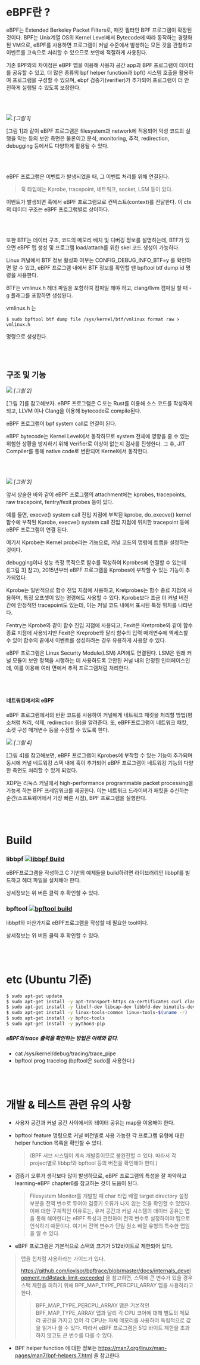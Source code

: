 # eBPF란 ?

eBPF는 Extended Berkeley Packet Filters로, 패킷 필터인 BPF 프로그램이 확장된 것이다. BPF는 Unix계열 OS의 Kernel Level에서 Bytecode에 따라 동작하는 경량화된 VM으로, eBPF를 사용하면 프로그램이 커널 수준에서 발생하는 모든 것을 관찰하고 이벤트를 고속으로 처리할 수 있으므로 보안에 적절하게 사용된다.


기존 BPF와의 차이점은 eBPF 맵을 이용해 사용자 공간 app과 BPF 프로그램이 데이터를 공유할 수 있고, 더 많은 종류의 bpf helper function과 bpf() 시스템 호출을 활용하여 프로그램을 구성할 수 있으며, ebpf 검증기(verifier)가 추가되어 프로그램이 더 안전하게 실행될 수 있도록 보장한다.

<br></br>

<img src="./.picture/그림1.png" />  *[그림 1]*

[그림 1]과 같이 eBPF 프로그램은 filesystem과 network에 적용되어 악성 코드의 실행을 막는 등의 보안 측면은 물론이고 분석, monitoring, 추적, redirection, debugging 등에서도 다양하게 활용될 수 있다.

<br></br>

eBPF 프로그램은 이벤트가 발생되었을 때, 그 이벤트 처리를 위해 연결된다.
> 훅 타입에는 Kprobe, tracepoint, 네트워크, socket, LSM 등이 있다.

이벤트가 발생되면 훅에서 eBPF 프로그램으로 컨텍스트(context)를 전달한다. 이 ctx의 데이터 구조는 eBPF 프로그램별로 상이하다.

<br></br>

또한 BTF는 데이터 구조, 코드의 메모리 배치 및 디버깅 정보를 설명하는데, BTF가 있으면 eBPF 맵 생성 및 프로그램 load/attach를 위한 skel 코드 생성이 가능하다.

Linux 커널에서 BTF 정보 활성화 여부는 CONFIG_DEBUG_INFO_BTF=y 를 확인하면 알 수 있고, eBPF 프로그램 내에서 BTF 정보를 확인할 땐 bpftool btf dump id <id> 명령을 사용한다.

BTF는 vmlinux.h 헤더 파일을 포함하여 컴파일 해야 하고, clang/llvm 컴파일 할 때 -g 플래그를 포함하면 생성된다.

vmlinux.h 는
```
$ sudo bpftool btf dump file /sys/kernel/btf/vmlinux format raw > vmlinux.h
```
명령으로 생성한다.

<br></br>

## 구조 및 기능

<img src="./.picture/그림2.png" /> *[그림 2]*

[그림 2]를 참고해보자. eBPF 프로그램은 C 또는 Rust를 이용해 소스 코드를 작성하게 되고, LLVM 이나 Clang을 이용해 bytecode로 compile된다.

eBPF 프로그램이 bpf system call로 연결이 된다.

eBPF bytecode는 Kernel Level에서 동작하므로 system 전체에 영향을 줄 수 있는 위험한 상황을 방지하기 위해 Verifier로 이상이 없는지 검사를 진행한다. 그 후, JIT Compiler를 통해 native code로 변환되어 Kernel에서 동작한다.

<br></br>

<img src="./.picture/그림3.png" /> *[그림 3]*

앞서 상술한 바와 같이 eBPF 프로그램의 attachment에는 kprobes, tracepoints, raw tracepoint, fentry/fexit probes 등이 있다.

예를 들면, execve() system call 진입 지점에 부착된 kprobe, do_execve() kernel 함수에 부착된 Kprobe, execve() system call 진입 지점에 위치한 tracepoint 등에 eBPF 프로그램이 연결 된다.

여기서 Kprobe는 Kernel probe라는 기능으로, 커널 코드의 명령에 트랩을 설정하는 것이다.

debugging이나 성능 측정 목적으로 함수를 작성하여 Kprobes에 연결할 수 있는데([그림 3] 참고), 2015년부터 eBPF 프로그램을 Kprobes에 부착할 수 있는 기능이 추가되었다.

Kprobe는 일반적으로 함수 진입 지점에 사용하고, Kretprobes는 함수 종료 지점에 사용하며, 특정 오프셋이 있는 명령에도 사용할 수 있다. Kprobe보다 조금 더 커널 버전 간에 안정적인 tracepoint도 있는데, 이는 커널 코드 내에서 표시된 특정 위치를 나타낸다.

Fentry는 Kprobe와 같이 함수 진입 지점에 사용되고, Fexit은 Kretprobe와 같이 함수 종료 지점에 사용되지만 Fexit은 Kreprobe와 달리 함수의 입력 매개변수에 엑세스할 수 있어 함수의 끝에서 이벤트를 생성하려는 경우 유용하게 사용할 수 있다.

eBPF 프로그램은 Linux Security Module(LSM) API에도 연결된다. LSM은 원래 커널 모듈이 보안 정책을 시행하는 데 사용하도록 고안된 커널 내의 안정된 인터페이스인데, 이를 이용해 여러 면에서 추적 프로그램처럼 처리한다.

<br></br>

#### 네트워킹에서의 eBPF
eBPF 프로그램에서의 반환 코드를 사용하여 커널에게 네트워크 패킷을 처리할 방법(평소처럼 처리, 삭제, redirection 등)을 알려준다. 또, eBPF프로그램이 네트워크 패킷, 소켓 구성 매개변수 등을 수정할 수 있도록 한다.


<img src="./.picture/그림4.png" /> *[그림 4]*

[그림 4]를 참고해보면, eBPF 프로그램이 Kprobes에 부착할 수 있는 기능이 추가되며 동시에 커널 네트워킹 스택 내에 훅이 추가되어 eBPF 프로그램이 네트워킹 기능의 다양한 측면도 처리할 수 있게 되었다.

XDP는 리눅스 커널에서 high-performance programmable packet processing을 가능케 하는 BPF 프레임워크를 제공한다. 이는 네트워크 드라이버가 패킷을 수신하는 순간(소프트웨어에서 가장 빠른 시점), BPF 프로그램을 실행한다.

<br></br>

# Build

### libbpf [![libbpf Build](https://github.com/libbpf/libbpf/actions/workflows/build.yml/badge.svg)](https://github.com/libbpf/libbpf)

eBPF프로그램을 작성하고 C 기반의 예제들을 build하려면 라이브러리인 libbpf를 빌드하고 헤더 파일을 설치해야 한다.

상세정보는 위 버튼 클릭 후 확인할 수 있다.


### bpftool [![bpftool build](https://github.com/libbpf/bpftool/actions/workflows/build.yaml/badge.svg)](https://https://github.com/libbpf/bpftool)

libbpf와 마찬가지로 eBPF프로그램을 작성할 때 필요한 tool이다.

상세정보는 위 버튼 클릭 후 확인할 수 있다.

<br></br>

# etc (Ubuntu 기준)
```bash
$ sudo apt-get update
$ sudo apt-get install -y apt-transport-https ca-certificates curl clang llvm jq
$ sudo apt-get install -y libelf-dev libcap-dev libbfd-dev binutils-dev build-essential make 
$ sudo apt-get install -y linux-tools-common linux-tools-$(uname -r) 
$ sudo apt-get install -y bpfcc-tools
$ sudo apt-get install -y python3-pip
```



##### eBPF의 trace 출력을 확인하는 방법은 아래와 같다.
- cat /sys/kernel/debug/tracing/trace_pipe
- bpftool prog tracelog (bpftool은 sudo를 사용한다.)

<br></br>

# 개발 & 테스트 관련 유의 사항

- 사용자 공간과 커널 공간 사이에서의 테이터 공유는 map을 이용해야 한다.

- bpftool feature 명령으로 커널 버전별로 사용 가능한 각 프로그램 유형에 대한 helper function 목록을 확인할 수 있다.
    > (BPF 서브 시스템이 계속 개발중이므로 불완전할 수 있다. 따라서 각 project별로 libbpf와 bpftool 등의 버전을 확인해야 한다.)


- 검증기 오류가 생각보다 많이 발생하므로, eBPF 프로그램의 특성을 잘 파악하고 learning-eBPF chapter6를 참고하는 것이 도움이 된다.
    > Filesystem Monitor를 개발할 때 char 타입 배열 target directory 설정 부분을 전역 변수로 두어야 검증기 오류가 나지 않는 것을 확인할 수 있었다. 이에 대한 구체적인 이유로는, 유저 공간과 커널 시스템의 데이터 공유는 맵을 통해 해야한다는 eBPF 특성과 관련하여 전역 변수로 설정하여야 맵으로 인식하기 때문이다. 여기서 전역 변수가 단일 원소 배열 유형의 특수한 맵임을 알 수 있다.

- eBPF 프로그램은 기본적으로 스택의 크기가 512바이트로 제한되어 있다.
> 맵을 힙처럼 사용하라는 가이드가 있다.
>
> https://github.com/iovisor/bpftrace/blob/master/docs/internals_development.md#stack-limit-exceeded 을 참고하면, 스택에 큰 변수가 있을 경우 스택 제한을 피하기 위해 BPF_MAP_TYPE_PERCPU_ARRAY 맵을 사용하라고 한다.
>
>> BPF_MAP_TYPE_PERCPU_ARRAY 맵은 기본적인 BPF_MAP_TYPE_ARRAY 맵과 달리 각 CPU 코어에 대해 별도의 메모리 공간을 가지고 있어 각 CPU는 자체 메모리를 사용하여 독립적으로 값을 읽거나 쓸 수 있다. 따라서 eBPF 프로그램은 512 바이트 제한을 초과하지 않고도 큰 변수를 다룰 수 있다.


- BPF helper function 에 대한 정보는 https://man7.org/linux/man-pages/man7/bpf-helpers.7.html 을 참고한다.
